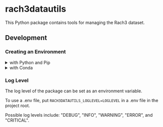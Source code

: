 # rach3datautils

This Python package contains tools for managing the Rach3 dataset.

## Development

### Creating an Environment

<details>
<summary>with Python and Pip</summary>

Make sure you're running Python 3.9 or above. Clone the repo, and then do the 
following from the project root:

 - Create the virtual env
```shell
python -m venv venv
```
 - Activate the virtual env. This differs between shells, see 
[here](https://docs.python.org/3/library/venv.html#how-venvs-work)
 - Install packages from requirements.txt:
```shell
pip install -r requirements.txt
```
 - Install rach3datautils with extras in develop mode:
```shell
pip install -e .[EXTRA]
```
</details>
<details>
<summary>with Conda</summary>

Clone the repo and then do the following from the project root:

 - Create a Conda environment using the environment.yml file:
```shell
conda env create -f environment.yml
```
 - Activate the environment:
```shell
conda activate rach3datautils
```
</details>

### Log Level
The log level of the package can be set as an environment variable.

To use a .env file, put ```RACH3DATAUTILS_LOGLEVEL=LOGLEVEL``` in a .env file 
in the project root.

Possible log levels include: "DEBUG", "INFO", "WARNING", "ERROR",  and 
"CRITICAL".

